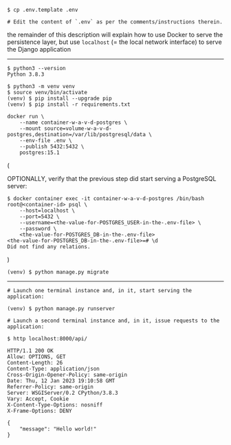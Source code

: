 ```
$ cp .env.template .env

# Edit the content of `.env` as per the comments/instructions therein.
```

the remainder of this description will explain how to
use Docker to serve the persistence layer,
but use `localhost` (= the local network interface) to serve the Django application

---

```
$ python3 --version
Python 3.8.3

$ python3 -m venv venv
$ source venv/bin/activate
(venv) $ pip install --upgrade pip
(venv) $ pip install -r requirements.txt
```

```
docker run \
    --name container-w-a-v-d-postgres \
    --mount source=volume-w-a-v-d-postgres,destination=/var/lib/postgresql/data \
    --env-file .env \
    --publish 5432:5432 \
    postgres:15.1
```

(

OPTIONALLY, verify that the previous step did start serving a PostgreSQL server:

```
$ docker container exec -it container-w-a-v-d-postgres /bin/bash
root@<container-id> psql \
    --host=localhost \
    --port=5432 \
    --username=<the-value-for-POSTGRES_USER-in-the-.env-file> \
    --password \
    <the-value-for-POSTGRES_DB-in-the-.env-file>
<the-value-for-POSTGRES_DB-in-the-.env-file>=# \d
Did not find any relations.
```

)

```
(venv) $ python manage.py migrate
```

---

```
# Launch one terminal instance and, in it, start serving the application:

(venv) $ python manage.py runserver
```

```
# Launch a second terminal instance and, in it, issue requests to the application:

$ http localhost:8000/api/

HTTP/1.1 200 OK
Allow: OPTIONS, GET
Content-Length: 26
Content-Type: application/json
Cross-Origin-Opener-Policy: same-origin
Date: Thu, 12 Jan 2023 19:10:58 GMT
Referrer-Policy: same-origin
Server: WSGIServer/0.2 CPython/3.8.3
Vary: Accept, Cookie
X-Content-Type-Options: nosniff
X-Frame-Options: DENY

{
    "message": "Hello world!"
}
```
